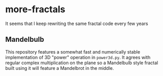 # more-fractals
It seems that I keep rewriting the same fractal code every few years

## Mandelbulb
This repository features a somewhat fast and numerically stable implementation of 3D "power" operation in `power3d.py`.
It agrees with regular complex multiplication on the plane so a Mandelbulb style fractal built using it will feature a Mandelbrot in the middle.
